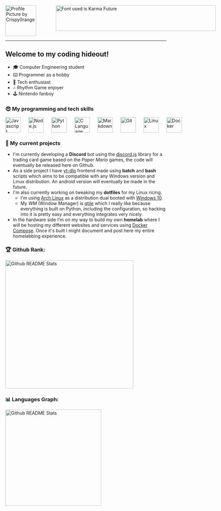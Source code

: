 <div style="display: flex; flex-direction: row; gap: 25px">
    <img height="96" width="96" href="https://sprinter05.github.io/" title="Profile Picture by Crispy0range" src="https://media.discordapp.net/attachments/726815755034951683/1214923063783727104/pfp_crop.png?ex=65fae046&is=65e86b46&hm=a5c58ff79226ac07f3b9cc06b43c788d517f4517e4c89152ff22960cb09cd1fe&=&format=webp&quality=lossless">
    &nbsp&nbsp&nbsp
    <img height="80" width="500" title="Font used is Karma Future" src="https://media.discordapp.net/attachments/726815755034951683/1214924422041964605/logo.png?ex=65fae18a&is=65e86c8a&hm=3ce5a084dc188686317c33694641515bfe001f5781d4e6fa85dfff82ced140c0&=&format=webp&quality=lossless">
</div>

---

## Welcome to my coding hideout!
- 🎓 Computer Engineering student
- ⌨️ Programmer as a hobby
- 💾 Tech enthusiast
- 🎶 Rhythm Game enjoyer
- 🕹️ Nintendo fanboy
### 😎 My programming and tech skills
<div style="display: flex; flex-direction: row; gap: 10px">
    <img height="48" width="48" title="Javascript" src="https://skillicons.dev/icons?i=javascript" />&nbsp
    <img height="48" width="48" title="Node.js" src="https://skillicons.dev/icons?i=nodejs" />&nbsp
    <img height="48" width="48" title="Python" src="https://skillicons.dev/icons?i=python" />&nbsp
    <img height="48" width="48" title="C Language" src="https://skillicons.dev/icons?i=c" />&nbsp
    <img height="48" width="48" title="Markdown" src="https://skillicons.dev/icons?i=markdown" />&nbsp
    <img height="48" width="48" title="Git" src="https://skillicons.dev/icons?i=git" />&nbsp
    <img height="48" width="48" title="Linux" src="https://skillicons.dev/icons?i=linux" />&nbsp
    <img height="48" width="48" title="Docker" src="https://skillicons.dev/icons?i=docker" />
</div>

### 🚀 My current projects
- I'm currently developing a **Discord** bot using the [discord.js](https://discord.js.org/) library for a trading card game based on the _Paper Mario_ games, the code will eventually be released here on Github.
- As a side project I have [yt-dlp](https://discord.js.org/) frontend made using **batch** and **bash** scripts which aims to be compatible with any Windows version and Linux distribution. An android version will eventually be made in the future.
- I'm also currently working on tweaking my **dotfiles** for my Linux ricing.
    * I'm using [Arch Linux](https://archlinux.org/) as a distribution dual booted with [Windows 10](https://en.wikipedia.org/wiki/Windows_10).
    * My _WM_ (Window Manager) is [qtile](https://qtile.org/) which I really like because everything is built on Python, including the configuration, so hacking into it is pretty easy and everything integrates very nicely.
- In the hardware side I'm on my way to build my own **homelab** where I will be hosting my different websites and services using [Docker Compose](https://docs.docker.com/compose/). Once it's built I might document and post here my entire homelabbing experience.

### 🏆 Github Rank:
<div style="display: flex; flex-direction: column;">
    <img width=400 title="Github README Stats" src="https://github-readme-stats.vercel.app/api?username=Sprinter05&show_icons=true&theme=catppuccin_mocha&card_width=320&"/>
</div>

### 📊 Languages Graph: 
<div style="display: flex; flex-direction: column;">
    <img width=300 title="Github README Stats" src="https://github-readme-stats.vercel.app/api/top-langs?username=Sprinter05&layout=compact&langs_count=8&card_width=320&theme=catppuccin_mocha&" />
</div>
